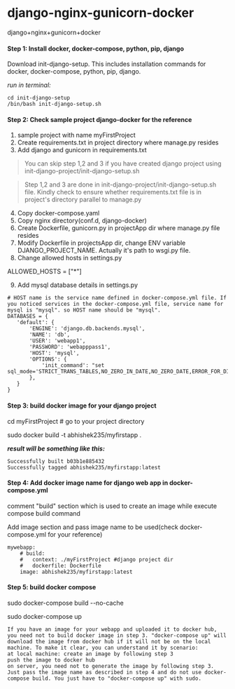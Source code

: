 # django-nginx-gunicorn-docker
django+nginx+gunicorn+docker

#### Step 1: Install docker, docker-compose, python, pip, django

Download init-django-setup. This includes installation commands for docker, docker-compose, python, pip, django.

_run in terminal:_
```
cd init-django-setup
/bin/bash init-django-setup.sh
```
#### Step 2: Check sample project django-docker for the reference

1. sample project with name myFirstProject
2. Create requirements.txt in project directory where manage.py resides
3. Add django and gunicorn in requirements.txt

> You can skip step 1,2 and 3 if you have created django project using init-django-project/init-django-setup.sh

> Step 1,2 and 3 are done in init-django-project/init-django-setup.sh file. Kindly check to ensure whether requirements.txt file is in project's directory parallel to manage.py

4. Copy docker-compose.yaml
5. Copy nginx directory(conf.d, django-docker)
6. Create Dockerfile, gunicorn.py in projectApp dir where manage.py file resides
7. Modify Dockerfile in projectsApp dir, change ENV variable DJANGO_PROJECT_NAME. Actually it's path to wsgi.py file.
8. Change allowed hosts in settings.py

ALLOWED_HOSTS = ["*"]

9. Add mysql database details in settings.py
```
# HOST name is the service name defined in docker-compose.yml file. If you noticed services in the docker-compose.yml file, service name for mysql is "mysql". so HOST name should be "mysql".
DATABASES = {
   'default': {
       'ENGINE': 'django.db.backends.mysql',
       'NAME': 'db',
       'USER': 'webapp1',
       'PASSWORD': 'webapppass1',
       'HOST': 'mysql',
       'OPTIONS': {
           'init_command': "set sql_mode='STRICT_TRANS_TABLES,NO_ZERO_IN_DATE,NO_ZERO_DATE,ERROR_FOR_DIVISION_BY_ZERO,NO_AUTO_CREATE_USER,NO_ENGINE_SUBSTITUTION'"
       },
   }
}
```

#### Step 3: build docker image for your django project

cd myFirstProject # go to your project directory

sudo docker build -t abhishek235/myfirstapp .

***result will be something like this:***
```
Successfully built b03b1e885432
Successfully tagged abhishek235/myfirstapp:latest
```
#### Step 4: Add docker image name for django web app in docker-compose.yml

comment "build" section which is used to create an image while execute compose build command

Add image section and pass image name to be used(check docker-compose.yml for your reference)

```
mywebapp:
    # build:
    #   context: ./myFirstProject #django project dir
    #   dockerfile: Dockerfile
    image: abhishek235/myfirstapp:latest
```

#### Step 5: build docker compose

sudo docker-compose build --no-cache

sudo docker-compose up

```
If you have an image for your webapp and uploaded it to docker hub, you need not to build docker image in step 3. "docker-compose up" will download the image from docker hub if it will not be on the local machine. To make it clear, you can understand it by scenario: 
at local machine: create an image by following step 3
push the image to docker hub
on server, you need not to generate the image by following step 3. Just pass the image name as described in step 4 and do not use docker-compose build. You just have to "docker-compose up" with sudo.
```
